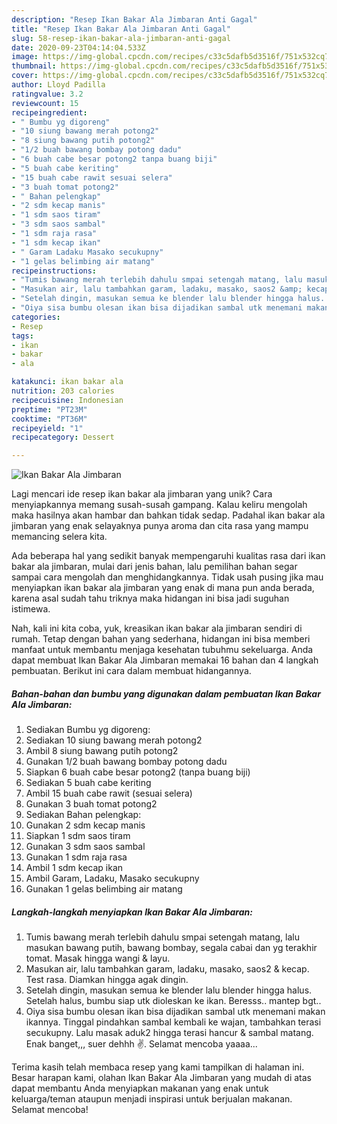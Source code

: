 ```yaml
---
description: "Resep Ikan Bakar Ala Jimbaran Anti Gagal"
title: "Resep Ikan Bakar Ala Jimbaran Anti Gagal"
slug: 58-resep-ikan-bakar-ala-jimbaran-anti-gagal
date: 2020-09-23T04:14:04.533Z
image: https://img-global.cpcdn.com/recipes/c33c5dafb5d3516f/751x532cq70/ikan-bakar-ala-jimbaran-foto-resep-utama.jpg
thumbnail: https://img-global.cpcdn.com/recipes/c33c5dafb5d3516f/751x532cq70/ikan-bakar-ala-jimbaran-foto-resep-utama.jpg
cover: https://img-global.cpcdn.com/recipes/c33c5dafb5d3516f/751x532cq70/ikan-bakar-ala-jimbaran-foto-resep-utama.jpg
author: Lloyd Padilla
ratingvalue: 3.2
reviewcount: 15
recipeingredient:
- " Bumbu yg digoreng"
- "10 siung bawang merah potong2"
- "8 siung bawang putih potong2"
- "1/2 buah bawang bombay potong dadu"
- "6 buah cabe besar potong2 tanpa buang biji"
- "5 buah cabe keriting"
- "15 buah cabe rawit sesuai selera"
- "3 buah tomat potong2"
- " Bahan pelengkap"
- "2 sdm kecap manis"
- "1 sdm saos tiram"
- "3 sdm saos sambal"
- "1 sdm raja rasa"
- "1 sdm kecap ikan"
- " Garam Ladaku Masako secukupny"
- "1 gelas belimbing air matang"
recipeinstructions:
- "Tumis bawang merah terlebih dahulu smpai setengah matang, lalu masukan bawang putih, bawang bombay, segala cabai dan yg terakhir tomat. Masak hingga wangi &amp; layu."
- "Masukan air, lalu tambahkan garam, ladaku, masako, saos2 &amp; kecap. Test rasa. Diamkan hingga agak dingin."
- "Setelah dingin, masukan semua ke blender lalu blender hingga halus. Setelah halus, bumbu siap utk dioleskan ke ikan. Beresss.. mantep bgt.."
- "Oiya sisa bumbu olesan ikan bisa dijadikan sambal utk menemani makan ikannya. Tinggal pindahkan sambal kembali ke wajan, tambahkan terasi secukupny. Lalu masak aduk2 hingga terasi hancur &amp; sambal matang. Enak banget,,, suer dehhh ✌️. Selamat mencoba yaaaa..."
categories:
- Resep
tags:
- ikan
- bakar
- ala

katakunci: ikan bakar ala 
nutrition: 203 calories
recipecuisine: Indonesian
preptime: "PT23M"
cooktime: "PT36M"
recipeyield: "1"
recipecategory: Dessert

---
```



![Ikan Bakar Ala Jimbaran](https://img-global.cpcdn.com/recipes/c33c5dafb5d3516f/751x532cq70/ikan-bakar-ala-jimbaran-foto-resep-utama.jpg)

Lagi mencari ide resep ikan bakar ala jimbaran yang unik? Cara menyiapkannya memang susah-susah gampang. Kalau keliru mengolah maka hasilnya akan hambar dan bahkan tidak sedap. Padahal ikan bakar ala jimbaran yang enak selayaknya punya aroma dan cita rasa yang mampu memancing selera kita.



Ada beberapa hal yang sedikit banyak mempengaruhi kualitas rasa dari ikan bakar ala jimbaran, mulai dari jenis bahan, lalu pemilihan bahan segar sampai cara mengolah dan menghidangkannya. Tidak usah pusing jika mau menyiapkan ikan bakar ala jimbaran yang enak di mana pun anda berada, karena asal sudah tahu triknya maka hidangan ini bisa jadi suguhan istimewa.


Nah, kali ini kita coba, yuk, kreasikan ikan bakar ala jimbaran sendiri di rumah. Tetap dengan bahan yang sederhana, hidangan ini bisa memberi manfaat untuk membantu menjaga kesehatan tubuhmu sekeluarga. Anda dapat membuat Ikan Bakar Ala Jimbaran memakai 16 bahan dan 4 langkah pembuatan. Berikut ini cara dalam membuat hidangannya.

<!--inarticleads1-->

##### Bahan-bahan dan bumbu yang digunakan dalam pembuatan Ikan Bakar Ala Jimbaran:

1. Sediakan  Bumbu yg digoreng:
1. Sediakan 10 siung bawang merah potong2
1. Ambil 8 siung bawang putih potong2
1. Gunakan 1/2 buah bawang bombay potong dadu
1. Siapkan 6 buah cabe besar potong2 (tanpa buang biji)
1. Sediakan 5 buah cabe keriting
1. Ambil 15 buah cabe rawit (sesuai selera)
1. Gunakan 3 buah tomat potong2
1. Sediakan  Bahan pelengkap:
1. Gunakan 2 sdm kecap manis
1. Siapkan 1 sdm saos tiram
1. Gunakan 3 sdm saos sambal
1. Gunakan 1 sdm raja rasa
1. Ambil 1 sdm kecap ikan
1. Ambil  Garam, Ladaku, Masako secukupny
1. Gunakan 1 gelas belimbing air matang




<!--inarticleads2-->

##### Langkah-langkah menyiapkan Ikan Bakar Ala Jimbaran:

1. Tumis bawang merah terlebih dahulu smpai setengah matang, lalu masukan bawang putih, bawang bombay, segala cabai dan yg terakhir tomat. Masak hingga wangi &amp; layu.
1. Masukan air, lalu tambahkan garam, ladaku, masako, saos2 &amp; kecap. Test rasa. Diamkan hingga agak dingin.
1. Setelah dingin, masukan semua ke blender lalu blender hingga halus. Setelah halus, bumbu siap utk dioleskan ke ikan. Beresss.. mantep bgt..
1. Oiya sisa bumbu olesan ikan bisa dijadikan sambal utk menemani makan ikannya. Tinggal pindahkan sambal kembali ke wajan, tambahkan terasi secukupny. Lalu masak aduk2 hingga terasi hancur &amp; sambal matang. Enak banget,,, suer dehhh ✌️. Selamat mencoba yaaaa...




Terima kasih telah membaca resep yang kami tampilkan di halaman ini. Besar harapan kami, olahan Ikan Bakar Ala Jimbaran yang mudah di atas dapat membantu Anda menyiapkan makanan yang enak untuk keluarga/teman ataupun menjadi inspirasi untuk berjualan makanan. Selamat mencoba!
